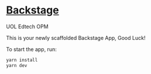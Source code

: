 # [Backstage](https://backstage.io)

UOL Edtech OPM

This is your newly scaffolded Backstage App, Good Luck!

To start the app, run:

```sh
yarn install
yarn dev
```

